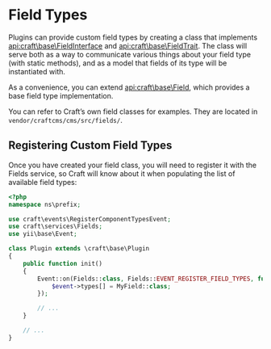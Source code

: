 # Field Types

Plugins can provide custom field types by creating a class that implements <api:craft\base\FieldInterface> and <api:craft\base\FieldTrait>. The class will serve both as a way to communicate various things about your field type (with static methods), and as a model that fields of its type will be instantiated with.

As a convenience, you can extend <api:craft\base\Field>, which provides a base field type implementation.

You can refer to Craft’s own field classes for examples. They are located in `vendor/craftcms/cms/src/fields/`.

## Registering Custom Field Types

Once you have created your field class, you will need to register it with the Fields service, so Craft will know about it when populating the list of available field types:

```php
<?php
namespace ns\prefix;

use craft\events\RegisterComponentTypesEvent;
use craft\services\Fields;
use yii\base\Event;

class Plugin extends \craft\base\Plugin
{
    public function init()
    {
        Event::on(Fields::class, Fields::EVENT_REGISTER_FIELD_TYPES, function(RegisterComponentTypesEvent $event) {
            $event->types[] = MyField::class;
        });

        // ...
    }

    // ...
}
```
